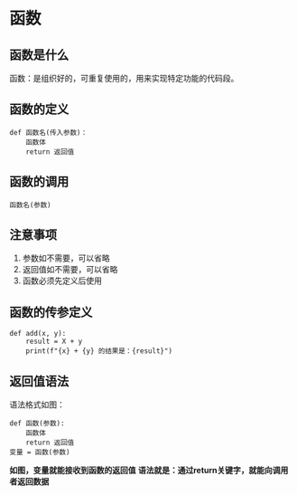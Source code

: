 # 函数

## 函数是什么

函数：是组织好的，可重复使用的，用来实现特定功能的代码段。

## 函数的定义

    def 函数名(传入参数)：
        函数体
        return 返回值

## 函数的调用

    函数名(参数)

## **注意事项**

1. 参数如不需要，可以省略
2. 返回值如不需要，可以省略
3. 函数必须先定义后使用

## 函数的传参定义

    def add(x, y):
        result = X + y
        print(f"{x} + {y} 的结果是：{result}")

## 返回值语法

语法格式如图：

    def 函数(参数):
        函数体
        return 返回值
    变量 = 函数(参数)

**如图，变量就能接收到函数的返回值**
**语法就是：通过return关键字，就能向调用者返回数据**
    
